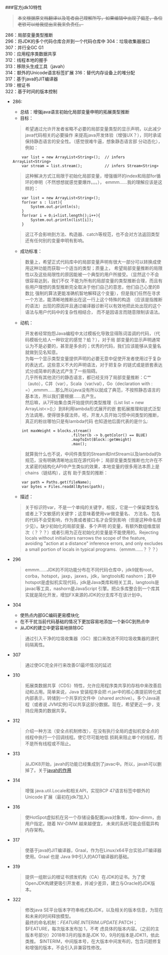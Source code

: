 ###官方jdk10特性
> ~~本文根据原文档翻译以及笔者自己理解所写，如果编辑中出现了偏差，各位老铁可以给我提出来我来负责任。~~  

286：局部变量类型推断  
296：将JDK的多个代码仓库合并到一个代码仓库中
304：垃圾收集器接口  
307：并行全GC G1  
310：应用程序类数据共享  
312：线程本地的握手  
313：移除头生成工具（javah）  
314：额外的Unicode语言标签扩展 
316：替代内存设备上的堆分配  
317：基于java的JIT编译器  
319：根证书  
322：基于时间的版本控制  

*  286: 
    * 总结：增强java语言初始化局部变量申明的拓展类型推断
    * 目标：
    > 希望通过允许开发者省略不必要的局部变量类型的显示声明，以此减少java代码相关的必要操作
    来提高java开发体验（增强UX？），同时承诺保持静态语言的安全性。（感觉很难牛逼，想象静态语言部
    分动态化），例如：
    ````
        var list = new ArrayList<String>();  // infers ArrayList<String>
        var stream = list.stream();          // infers Stream<String>
    ````
    > 这种解决方式江局限于初始化局部变量，增强循环的index和局部for循环的申明（不然想想就感觉要爆炸。。。），
    emmm......我的理解应该是这样的：
    ````
        var list = new ArrayList<String>();
        for(var s : list){
            System.out.println(s);
        }
        for(var i = 0;i<list.length();i++){
            System.out.println(list[i]);
        }
    ````
    > 这江不会影响到方法、构造器、catch等规范，也不会对方法返回类型还有任何别的变量申明有影响。
    * 成功标准：
    > 数量上，希望正式代码库中的局部变量声明有很大一部分可以转换成使用这种功能而获取一个适当的类型；质量上，
    希望局部变量推断的局限性以及这些局限性的原因能被一个典型的用户所接受。（显然这个不会很容易达到，我们不仅
    不能为所有的局部变量的类型推断合理，而且有些用户理想的类型推断完全取决于他们自己的意思，他们自己心里的B数比
    强制的算法更能准确机智地解释这个变量），但是我们任然在寻求一个方法，能清晰地推断出在这一行上这个特殊的构造
    （应该是指推断的语法）出现的原因并且通过编译器诊断可以有效地把此处出现的这个语法与用户代码中的复杂性相结合，
    而不是因语言而随意限制该语法。
    * 动机：
    > 开发者经常抱怨Java编程中太过模板化导致显得陈词滥调的代码，（代码模板化给人一种钦定的感觉？蛤？），对于局
    部变量的显示声明通常认为不是必要的，甚至是多余的；优秀的代码，我们应该能够从变量名就做到见名知意。  
    为每一个显示类型变量提供声明的必要无意中促使开发者使用过于复杂的表达式，这些意义不大的声明语法，对于把复杂
    的链式或是嵌套表达式分成简单的表达式产生了一些阻碍。  
    几乎所有其他流行的静态语言，都已经支持了局部变量推断：C艹（auto），C井（var），Scala（var/val），Go（declaration
    with : =）,emmm......那么所以java没有所以就成了典范，不按照静态语言的基本法，所以我们要根据......去产生。  
    然后嘛，从7开始集合类开始提供的类型推理（List<String> list = new ArrayList<>();）到8利用lambda形式展开的嵌
    套拓展推理和链式泛型方法调用，使得很多膜法师，呸，开发人员开始习惯中间类型的推断，真正的粉丝哪怕只是有lambda代码
    也知道他后面代表的是什么:
    ````
        int maxWeight = blocks.stream()
                              .filter(b -> b.getColor() == BLUE)
                              .mapToInt(Block::getWeight)
                              .max();
    ````
    > 就算我什么也不说，中间件类型的Stream<Block>和IntStream以及lambda的b规范，没有明确清晰地出现在源代码中；
    局部变量类型推断也允许在不太紧密的结构化API中产生类似的效果，本地变量的很多用法本质上是chains（链结构），这有
    助于类型的推断：
    ````
        var path = Paths.get(fileName);
        var bytes = Files.readAllBytes(path);
    ````
    * 描述：
    > 关于标识符var，不是一个单纯的关键字，相反，它是一个保留类型名或者上下文敏感的关键字；这意味着使用var做变量名、
    方法名、包名的代码不会受影响，作为类或者接口名才会受到影响（但是这种命名很少见）。缺少初始化的局部变量、多个声明
    的变量，有额外数组维度层次（？？？）或者引用为正在初始化的变量是不能使用的。Rejecting locals without initializers 
    narrows the scope of the feature, avoiding "action at a distance" inference errors, and only excludes a small 
    portion of locals in typical programs.（emmm......？？？）
    
* 296 
    > emmm......JDK的不同功能分布在不同代码仓库中，jdk9就有root，corba，hotspot，jaxp，jaxws，jdk，langtools和
     nashorn；其中hotspot是虚拟机实现代码，jdk是Java类库和相关工具，langtools是javac等工具，nashorn是JavaScript
     引擎。把众多库整合到一个库其实就是简化开发，增加FX来源的JDK的分支库不在该计划中。
     
* 304
    * 使热点内部GC编码更易模块化
    * 在不干扰当前代码基础的情况下更加容易地添加一个新GC到热点中
    * 从JDK的建立中更容易地排除GC
    
    > 通过引入干净的垃圾收集器（GC）接口来改进不同垃圾收集器的源代码隔离性。
    
* 307
    > 通过使GC完全并行来改善G1最坏情况的延迟
    
* 310
    > 拓展类数据共享（CDS）特性，允许应用程序类共享的存档中来改善启动和占用。简单来说，Java 安装程序会把 
    rt.jar中的核心类提前转化成内部表示，转储到一个共享的文件中（shared archive）。多个Java进程（或者说 
    JVM实例)可以共享这部分数据。现在，希望更近一步，支持应用类的数据共享。
    
* 312
    > 介绍一种方法（安全点机制修改），在没有执行全局的虚拟机安全点的线程中执行一个回调线程。使它尽可能地低
    损耗来阻止单个的线程，而不是所有线程或不阻止。
    
* 313
    > 从JDK8开始，javah的功能已经集成到了javac中。所以，javah可以删掉了。关于[javah的作用](https://baike.baidu.com/item/javah/10711498?fr=aladdin)
    
* 314
    > 增强 java.util.Locale和相关API，实现BCP 47语言标签中额外的 Unicode 扩展（最初在jdk7加入）
    
* 316
    > 使HotSpot虚拟机在另一个存储设备配置java对象堆，如nv-dimm，由用户指定。随着 NV-DIMM 越来越便宜，
    未来的系统可能会搭载异构内存架构。
    
* 317
    > 使基于java的JIT编译器，Graal，作为在Linux/x64平台实验JIT编译器使用。Graal 也是 Java 9中引入的AOT编译器的基础。
   
* 319
    > 提供一组默认的根证书颁发机构（CA）在JDK的证书。为了使OpenJDK构建更吸引开发者，并减少差异，建立与Oracle的JDK版本。
    
* 322
    > 修改java SE平台版本字符串格式和JDK，以及相关的版本信息，为现在和未来的时间释放模型。  
    > 最终的命名机制：$FEATURE.$INTERIM.$UPDATE.$PATCH；$FEATURE，每次版本发布加 1，不考
    虑具体的版本内容。（之前的主版本号部分）2018年3月的版本是JDK 10，9月的版本是JDK11，依此类推。
    $INTERIM，中间版本号，在大版本中间发布的，包含问题修复和增强的版本，不会引入非兼容性修改。